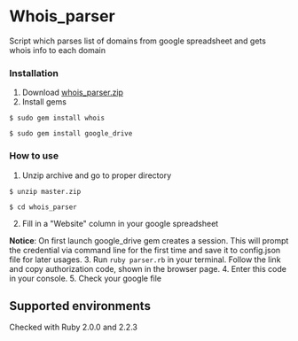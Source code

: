 # Whois_parser
Script which parses list of domains from google spreadsheet and gets whois info to each domain
### Installation
1. Download [whois_parser.zip](https://github.com/andyvesel/whois_parser/archive/master.zip)
2. Install gems
```
$ sudo gem install whois
```
```
$ sudo gem install google_drive
```
### How to use
1. Unzip archive and go to proper directory
```
$ unzip master.zip
```
```
$ cd whois_parser
```
2. Fill in a "Website" column in your google spreadsheet

**Notice**: On first launch google_drive gem creates a session. 
This will prompt the credential via command line for the first time and save it to config.json file for later usages.
3. Run `ruby parser.rb` in your terminal. Follow the link and copy authorization code, shown in the browser page. 
4. Enter this code in your console.
5. Check your google file

## Supported environments
Checked with Ruby 2.0.0 and 2.2.3
